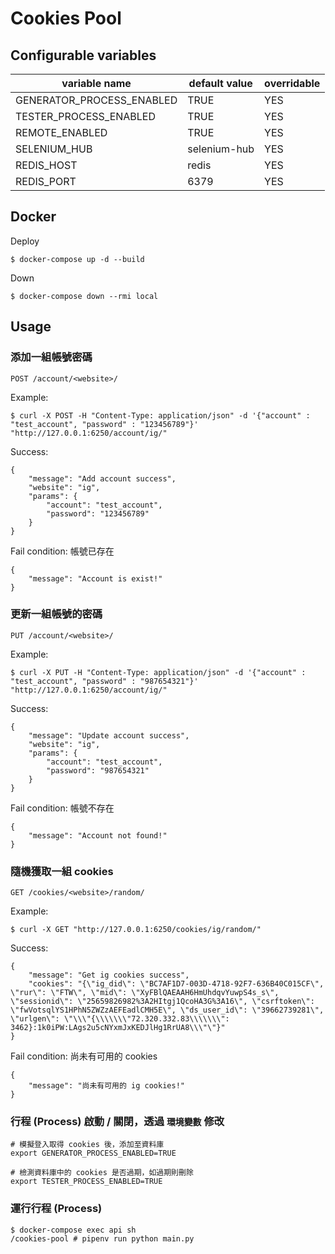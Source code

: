 # Cookies Pool

## Configurable variables

|  variable name                |  default value        | overridable |
| ----------------------------- | --------------------- | ----------- |
| GENERATOR\_PROCESS\_ENABLED   | TRUE                  | YES         |
| TESTER\_PROCESS\_ENABLED      | TRUE                  | YES         |
| REMOTE\_ENABLED               | TRUE                  | YES         |
| SELENIUM\_HUB                 | selenium-hub          | YES         |
| REDIS\_HOST                   | redis                 | YES         |
| REDIS\_PORT                   | 6379                  | YES         |

## Docker

Deploy

```
$ docker-compose up -d --build
```

Down

```
$ docker-compose down --rmi local
```

## Usage

### 添加一組帳號密碼

```
POST /account/<website>/
```

Example:

```
$ curl -X POST -H "Content-Type: application/json" -d '{"account" : "test_account", "password" : "123456789"}' "http://127.0.0.1:6250/account/ig/"
```

Success:

```
{
    "message": "Add account success",
    "website": "ig",
    "params": {
        "account": "test_account",
        "password": "123456789"
    }
}
```

Fail condition: 帳號已存在

```
{
    "message": "Account is exist!"
}
```

### 更新一組帳號的密碼

```
PUT /account/<website>/
```

Example:

```
$ curl -X PUT -H "Content-Type: application/json" -d '{"account" : "test_account", "password" : "987654321"}' "http://127.0.0.1:6250/account/ig/"
```

Success:

```
{
    "message": "Update account success",
    "website": "ig",
    "params": {
        "account": "test_account",
        "password": "987654321"
    }
}
```

Fail condition: 帳號不存在

```
{
    "message": "Account not found!"
}
```

### 隨機獲取一組 cookies

```
GET /cookies/<website>/random/
```

Example:

```
$ curl -X GET "http://127.0.0.1:6250/cookies/ig/random/"
```

Success:

```
{
    "message": "Get ig cookies success",
    "cookies": "{\"ig_did\": \"BC7AF1D7-003D-4718-92F7-636B40C015CF\", \"rur\": \"FTW\", \"mid\": \"XyFBlQAEAAH6HmUhdqvYuwpS4s_s\", \"sessionid\": \"25659826982%3A2HItgj1QcoHA3G%3A16\", \"csrftoken\": \"fwVotsqlYS1HPhN5ZWZzAEFEadlCMH5E\", \"ds_user_id\": \"39662739281\", \"urlgen\": \"\\\"{\\\\\\\"72.320.332.83\\\\\\\": 3462}:1k0iPW:LAgs2u5cNYxmJxKEDJlHg1RrUA8\\\"\"}"
}
```

Fail condition: 尚未有可用的 cookies

```
{
    "message": "尚未有可用的 ig cookies!"
}
```

### 行程 (Process) 啟動 / 關閉，透過 `環境變數` 修改

```
# 模擬登入取得 cookies 後，添加至資料庫
export GENERATOR_PROCESS_ENABLED=TRUE

# 檢測資料庫中的 cookies 是否過期，如過期則刪除
export TESTER_PROCESS_ENABLED=TRUE
```

### 運行行程 (Process)

```
$ docker-compose exec api sh
/cookies-pool # pipenv run python main.py
```
